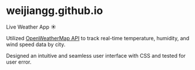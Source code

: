 # weijiangg.github.io

Live Weather App ☀️

Utilized <a href="https://openweathermap.org/api">OpenWeatherMap API</a> to track real-time temperature, humidity, and wind speed data by city.

Designed an intuitive and seamless user interface with CSS and tested for user error. 
